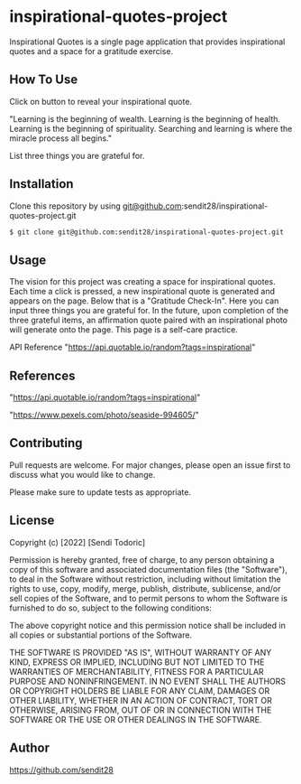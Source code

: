 # inspirational-quotes-project

Inspirational Quotes is a single page application that provides inspirational quotes and a space for a gratitude exercise.

## How To Use
Click on button to reveal your inspirational quote.

"Learning is the beginning of wealth. Learning is the beginning of health. Learning is the beginning of spirituality. Searching and learning is where the miracle process all begins."

List three things you are grateful for.

## Installation

Clone this repository by using git@github.com:sendit28/inspirational-quotes-project.git

```bash
$ git clone git@github.com:sendit28/inspirational-quotes-project.git
```

## Usage

The vision for this project was creating a space for inspirational quotes.  Each time a click is pressed, a new inspirational quote is generated and appears on the page.  Below that is a "Gratitude Check-In".  Here you can input three things you are grateful for.  In the future, upon completion of the three grateful items, an affirmation quote paired with an inspirational photo will generate onto the page.  This page is a self-care practice.

API Reference "https://api.quotable.io/random?tags=inspirational"



## References
"https://api.quotable.io/random?tags=inspirational"
 
"https://www.pexels.com/photo/seaside-994605/"

## Contributing
Pull requests are welcome. For major changes, please open an issue first to discuss what you would like to change.

Please make sure to update tests as appropriate.

## License
Copyright (c) [2022] [Sendi Todoric]

Permission is hereby granted, free of charge, to any person obtaining a copy
of this software and associated documentation files (the "Software"), to deal
in the Software without restriction, including without limitation the rights
to use, copy, modify, merge, publish, distribute, sublicense, and/or sell
copies of the Software, and to permit persons to whom the Software is
furnished to do so, subject to the following conditions:

The above copyright notice and this permission notice shall be included in all
copies or substantial portions of the Software.

THE SOFTWARE IS PROVIDED "AS IS", WITHOUT WARRANTY OF ANY KIND, EXPRESS OR
IMPLIED, INCLUDING BUT NOT LIMITED TO THE WARRANTIES OF MERCHANTABILITY,
FITNESS FOR A PARTICULAR PURPOSE AND NONINFRINGEMENT. IN NO EVENT SHALL THE
AUTHORS OR COPYRIGHT HOLDERS BE LIABLE FOR ANY CLAIM, DAMAGES OR OTHER
LIABILITY, WHETHER IN AN ACTION OF CONTRACT, TORT OR OTHERWISE, ARISING FROM,
OUT OF OR IN CONNECTION WITH THE SOFTWARE OR THE USE OR OTHER DEALINGS IN THE
SOFTWARE.

## Author
https://github.com/sendit28
